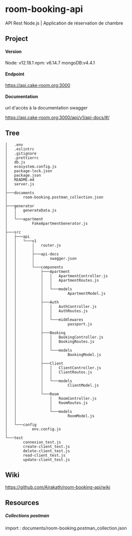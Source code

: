 ﻿# room-booking-api
API Rest Node.js | Application de réservation de chambre

## Project

#### Version
Node: v12.18.1
npm: v6.14.7
mongoDB:v4.4.1

#### Endpoint

https://api.cake-room.org:3000


#### Documentation 

url d'accès à la documentation swagger

https://api.cake-room.org:3000/api/v1/api-docs/#/


## Tree
```
│   .env
│   .eslintrc
│   .gitignore
│   .prettierrc
│   db.js
│   ecosystem.config.js
│   package-lock.json
│   package.json
│   README.md
│   server.js
│
├───documents
│       room-booking.postman_collection.json
│
├───generator
│   │   generateData.js
│   │
│   └───apartment
│           FakeApartmentGenerator.js
│
├───src
│   ├───api
│   │   └───v1
│   │       │   router.js
│   │       │
│   │       ├───api-docs
│   │       │       swagger.json
│   │       │
│   │       └───components
│   │           ├───Apartment
│   │           │   │   ApartmentController.js
│   │           │   │   ApartmentRoutes.js
│   │           │   │
│   │           │   └───models
│   │           │           ApartmentModel.js
│   │           │
│   │           ├───Auth
│   │           │   │   AuthController.js
│   │           │   │   AuthRoutes.js
│   │           │   │
│   │           │   └───middlewares
│   │           │           passport.js
│   │           │
│   │           ├───Booking
│   │           │   │   BookingController.js
│   │           │   │   BookingRoutes.js
│   │           │   │
│   │           │   └───models
│   │           │           BookingModel.js
│   │           │
│   │           ├───Client
│   │           │   │   ClientController.js
│   │           │   │   ClientRoutes.js
│   │           │   │
│   │           │   └───models
│   │           │           ClientModel.js
│   │           │
│   │           └───Room
│   │               │   RoomController.js
│   │               │   RoomRoutes.js
│   │               │
│   │               └───models
│   │                       RoomModel.js
│   │
│   └───config
│           env.config.js
│
└───test
        connexion_test.js
        create-client_test.js
        delete-client_test.js
        read-client_test.js
        update-client_test.js
```

## Wiki

https://github.com/Airakath/room-booking-api/wiki


## Resources

##### Collections postman
import : documents/room-booking.postman_collection.json


